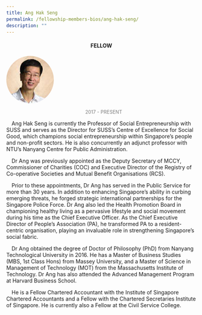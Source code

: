 ```yaml
---
title: Ang Hak Seng
permalink: /fellowship-members-bios/ang-hak-seng/
description: ""
---
```

<style>
.fellow-image-pic {
	border-radius: 50%;
	height: 25% !important;
	width: 25% !important;
	}
	
fellow-img {
		text-align: center;
	}

.fellow-tenure {
	text-align: center;
	color: grey;
	font-size: 0.9em;
	}	
p {
	text-indent: 1em;
	}
</style>
<h4 style="text-align:center;">FELLOW</h4>

<div class="fellow-img">
<img class="fellow-image-pic" src="/images/FellowshipImages/fellowships_anghakseng_2x.jpg">
<p class="fellow-tenure">2017 - PRESENT</p>
</div>

<p>
Ang Hak Seng is currently the Professor of Social Entrepreneurship with SUSS and serves as the Director for SUSS’s Centre of Excellence for Social Good, which champions social entrepreneurship within Singapore’s people and non-profit sectors. He is also concurrently an adjunct professor with NTU’s Nanyang Centre for Public Administration.
</p>
<p>
Dr Ang was previously appointed as the Deputy Secretary of MCCY, Commissioner of Charities (COC) and Executive Director of the Registry of Co-operative Societies and Mutual Benefit Organisations (RCS).
</p>
<p>
Prior to these appointments, Dr Ang has served in the Public Service for more than 30 years. In addition to enhancing Singapore’s ability in curbing emerging threats, he forged strategic international partnerships for the Singapore Police Force. Dr Ang also led the Health Promotion Board in championing healthy living as a pervasive lifestyle and social movement during his time as the Chief Executive Officer. As the Chief Executive Director of People’s Association (PA), he transformed PA to a resident-centric organisation, playing an invaluable role in strengthening Singapore’s social fabric.
</p>
<p>
Dr Ang obtained the degree of Doctor of Philosophy (PhD) from Nanyang Technological University in 2016. He has a Master of Business Studies (MBS, 1st Class Hons) from Massey University, and a Master of Science in Management of Technology (MOT) from the Massachusetts Institute of Technology. Dr Ang has also attended the Advanced Management Program at Harvard Business School.
</p>
<p>
He is a Fellow Chartered Accountant with the Institute of Singapore Chartered Accountants and a Fellow with the Chartered Secretaries Institute of Singapore. He is currently also a Fellow at the Civil Service College.
</p>